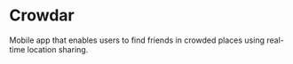 # Crowdar
Mobile app that enables users to find friends in crowded places using real-time location sharing.
